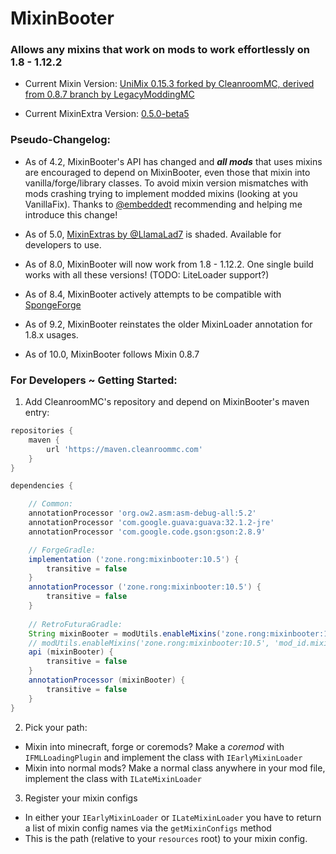 # MixinBooter
### Allows any mixins that work on mods to work effortlessly on 1.8 - 1.12.2

- Current Mixin Version: [UniMix 0.15.3 forked by CleanroomMC, derived from 0.8.7 branch by LegacyModdingMC](https://github.com/CleanroomMC/UniMix)

- Current MixinExtra Version: [0.5.0-beta5](https://github.com/LlamaLad7/MixinExtras)

### Pseudo-Changelog:

- As of 4.2, MixinBooter's API has changed and ***all mods*** that uses mixins are encouraged to depend on MixinBooter, even those that mixin into vanilla/forge/library classes. To avoid mixin version mismatches with mods crashing trying to implement modded mixins (looking at you VanillaFix). Thanks to [@embeddedt](https://github.com/embeddedt) recommending and helping me introduce this change!

- As of 5.0, [MixinExtras by @LlamaLad7](https://github.com/LlamaLad7/MixinExtras) is shaded. Available for developers to use.

- As of 8.0, MixinBooter will now work from 1.8 - 1.12.2. One single build works with all these versions! (TODO: LiteLoader support?)

- As of 8.4, MixinBooter actively attempts to be compatible with [SpongeForge](https://github.com/SpongePowered/SpongeForge)

- As of 9.2, MixinBooter reinstates the older MixinLoader annotation for 1.8.x usages.

- As of 10.0, MixinBooter follows Mixin 0.8.7

### For Developers ~ Getting Started:

1. Add CleanroomMC's repository and depend on MixinBooter's maven entry:

```groovy
repositories {
    maven {
        url 'https://maven.cleanroommc.com'
    }
}

dependencies {

    // Common:
    annotationProcessor 'org.ow2.asm:asm-debug-all:5.2'
    annotationProcessor 'com.google.guava:guava:32.1.2-jre'
    annotationProcessor 'com.google.code.gson:gson:2.8.9'

    // ForgeGradle:
    implementation ('zone.rong:mixinbooter:10.5') {
        transitive = false
    }
    annotationProcessor ('zone.rong:mixinbooter:10.5') {
        transitive = false
    }
    
    // RetroFuturaGradle:
    String mixinBooter = modUtils.enableMixins('zone.rong:mixinbooter:10.5')
    // modUtils.enableMixins('zone.rong:mixinbooter:10.5', 'mod_id.mixins.refmap.json') << add refmap name as 2nd arg (optional)
    api (mixinBooter) {
        transitive = false
    }
    annotationProcessor (mixinBooter) {
        transitive = false
    }
}

```

2. Pick your path:

- Mixin into minecraft, forge or coremods? Make a *coremod* with `IFMLLoadingPlugin` and implement the class with `IEarlyMixinLoader`
-  Mixin into normal mods? Make a normal class anywhere in your mod file, implement the class with `ILateMixinLoader`

3. Register your mixin configs
- In either your `IEarlyMixinLoader` or `ILateMixinLoader` you have to return a list of mixin config names via the `getMixinConfigs` method
- This is the path (relative to your `resources` root) to your mixin config.